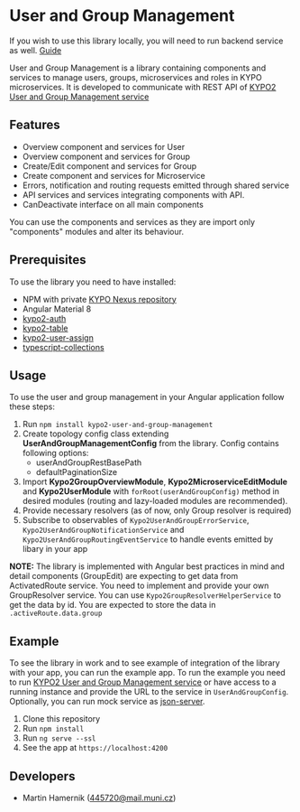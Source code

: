 # User and Group Management


If you wish to use this library locally, you will need to run backend service as well. [Guide](https://gitlab.ics.muni.cz/kypo2/services-and-portlets/kypo2-user-and-group)

User and Group Management is a library containing components and services to manage users, groups, microservices and roles in KYPO microservices.
It is developed to communicate with REST API of [KYPO2 User and Group Management service](https://gitlab.ics.muni.cz/kypo2/services-and-portlets/kypo2-user-and-group)

## Features

* Overview component and services for User
* Overview component and services for Group
* Create/Edit component and services for Group
* Create component and services for Microservice
* Errors, notification and routing requests emitted through shared service
* API services and services integrating components with API.
* CanDeactivate interface on all main components

You can use the components and services as they are import only "components" modules and alter its behaviour.

## Prerequisites

To use the library you need to have installed:

* NPM with private [KYPO Nexus repository](https://projects.ics.muni.cz/projects/kbase/knowledgebase/articles/153)
* Angular Material 8
* [kypo2-auth](https://gitlab.ics.muni.cz/kypo2/frontend-new/kypo2-auth)
* [kypo2-table](https://gitlab.ics.muni.cz/kypo2/frontend-new/kypo2-table)
* [kypo2-user-assign](https://gitlab.ics.muni.cz/kypo2/frontend-new/kypo2-user-assign)
* [typescript-collections](https://www.npmjs.com/package/typescript-collections)

## Usage

To use the user and group management in your Angular application follow these steps:

1. Run `npm install kypo2-user-and-group-management`
1. Create topology config class extending **UserAndGroupManagementConfig** from the library. Config contains following options:
    + userAndGroupRestBasePath
    + defaultPaginationSize
1. Import **Kypo2GroupOverviewModule**, **Kypo2MicroserviceEditModule** and **Kypo2UserModule** with `forRoot(userAndGroupConfig)` method in desired modules (routing and lazy-loaded modules are recommended). 
1. Provide necessary resolvers (as of now, only Group resolver is required)
1. Subscribe to observables of `Kypo2UserAndGroupErrorService`, `Kypo2UserAndGroupNotificationService` and `Kypo2UserAndGroupRoutingEventService` to handle events emitted by libary in your app

**NOTE:** The library is implemented with Angular best practices in mind and detail components (GroupEdit) are expecting to get data from ActivatedRoute service. You need to implement and provide your own GroupResolver service. You can use `Kypo2GroupResolverHelperService` to get the data by id. You are expected to store the data in `.activeRoute.data.group`

## Example

To see the library in work and to see example of integration of the library with your app, you can run the example app.
To run the example you need to run [KYPO2 User and Group Management service](https://gitlab.ics.muni.cz/kypo2/services-and-portlets/kypo2-user-and-group) or have access to a running instance and provide the URL to the service in `UserAndGroupConfig`. Optionally, you can run mock service as [json-server](https://www.npmjs.com/package/json-server).

1. Clone this repository
1. Run `npm install`
1. Run `ng serve --ssl`
1. See the app at `https://localhost:4200`



## Developers

* Martin Hamernik (445720@mail.muni.cz)
